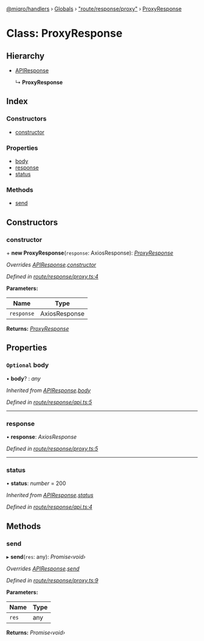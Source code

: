 [@miqro/handlers](../README.md) › [Globals](../globals.md) › ["route/response/proxy"](../modules/_route_response_proxy_.md) › [ProxyResponse](_route_response_proxy_.proxyresponse.md)

# Class: ProxyResponse

## Hierarchy

* [APIResponse](_route_response_api_.apiresponse.md)

  ↳ **ProxyResponse**

## Index

### Constructors

* [constructor](_route_response_proxy_.proxyresponse.md#constructor)

### Properties

* [body](_route_response_proxy_.proxyresponse.md#optional-body)
* [response](_route_response_proxy_.proxyresponse.md#response)
* [status](_route_response_proxy_.proxyresponse.md#status)

### Methods

* [send](_route_response_proxy_.proxyresponse.md#send)

## Constructors

###  constructor

\+ **new ProxyResponse**(`response`: AxiosResponse): *[ProxyResponse](_route_response_proxy_.proxyresponse.md)*

*Overrides [APIResponse](_route_response_api_.apiresponse.md).[constructor](_route_response_api_.apiresponse.md#constructor)*

*Defined in [route/response/proxy.ts:4](https://github.com/claukers/miqro-express/blob/0917369/src/route/response/proxy.ts#L4)*

**Parameters:**

Name | Type |
------ | ------ |
`response` | AxiosResponse |

**Returns:** *[ProxyResponse](_route_response_proxy_.proxyresponse.md)*

## Properties

### `Optional` body

• **body**? : *any*

*Inherited from [APIResponse](_route_response_api_.apiresponse.md).[body](_route_response_api_.apiresponse.md#optional-body)*

*Defined in [route/response/api.ts:5](https://github.com/claukers/miqro-express/blob/0917369/src/route/response/api.ts#L5)*

___

###  response

• **response**: *AxiosResponse*

*Defined in [route/response/proxy.ts:5](https://github.com/claukers/miqro-express/blob/0917369/src/route/response/proxy.ts#L5)*

___

###  status

• **status**: *number* = 200

*Inherited from [APIResponse](_route_response_api_.apiresponse.md).[status](_route_response_api_.apiresponse.md#status)*

*Defined in [route/response/api.ts:4](https://github.com/claukers/miqro-express/blob/0917369/src/route/response/api.ts#L4)*

## Methods

###  send

▸ **send**(`res`: any): *Promise‹void›*

*Overrides [APIResponse](_route_response_api_.apiresponse.md).[send](_route_response_api_.apiresponse.md#send)*

*Defined in [route/response/proxy.ts:9](https://github.com/claukers/miqro-express/blob/0917369/src/route/response/proxy.ts#L9)*

**Parameters:**

Name | Type |
------ | ------ |
`res` | any |

**Returns:** *Promise‹void›*
